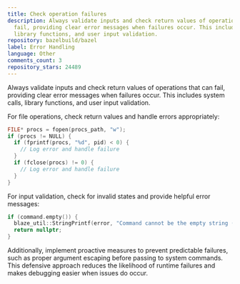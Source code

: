 ```yaml
---
title: Check operation failures
description: Always validate inputs and check return values of operations that can
  fail, providing clear error messages when failures occur. This includes system calls,
  library functions, and user input validation.
repository: bazelbuild/bazel
label: Error Handling
language: Other
comments_count: 3
repository_stars: 24489
---
```


Always validate inputs and check return values of operations that can fail, providing clear error messages when failures occur. This includes system calls, library functions, and user input validation.

For file operations, check return values and handle errors appropriately:
```cpp
FILE* procs = fopen(procs_path, "w");
if (procs != NULL) {
  if (fprintf(procs, "%d", pid) < 0) {
    // Log error and handle failure
  }
  if (fclose(procs) != 0) {
    // Log error and handle failure  
  }
}
```

For input validation, check for invalid states and provide helpful error messages:
```cpp
if (command.empty()) {
  blaze_util::StringPrintf(error, "Command cannot be the empty string (try 'help')");
  return nullptr;
}
```

Additionally, implement proactive measures to prevent predictable failures, such as proper argument escaping before passing to system commands. This defensive approach reduces the likelihood of runtime failures and makes debugging easier when issues do occur.